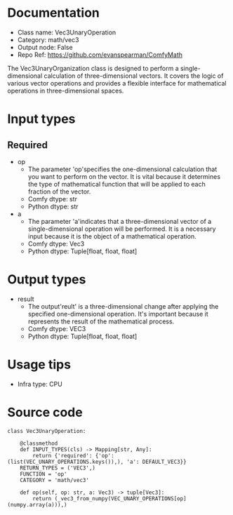 # Documentation
- Class name: Vec3UnaryOperation
- Category: math/vec3
- Output node: False
- Repo Ref: https://github.com/evanspearman/ComfyMath

The Vec3UnaryOrganization class is designed to perform a single-dimensional calculation of three-dimensional vectors. It covers the logic of various vector operations and provides a flexible interface for mathematical operations in three-dimensional spaces.

# Input types
## Required
- op
    - The parameter 'op'specifies the one-dimensional calculation that you want to perform on the vector. It is vital because it determines the type of mathematical function that will be applied to each fraction of the vector.
    - Comfy dtype: str
    - Python dtype: str
- a
    - The parameter 'a'indicates that a three-dimensional vector of a single-dimensional operation will be performed. It is a necessary input because it is the object of a mathematical operation.
    - Comfy dtype: Vec3
    - Python dtype: Tuple[float, float, float]

# Output types
- result
    - The output'reult' is a three-dimensional change after applying the specified one-dimensional operation. It's important because it represents the result of the mathematical process.
    - Comfy dtype: VEC3
    - Python dtype: Tuple[float, float, float]

# Usage tips
- Infra type: CPU

# Source code
```
class Vec3UnaryOperation:

    @classmethod
    def INPUT_TYPES(cls) -> Mapping[str, Any]:
        return {'required': {'op': (list(VEC_UNARY_OPERATIONS.keys()),), 'a': DEFAULT_VEC3}}
    RETURN_TYPES = ('VEC3',)
    FUNCTION = 'op'
    CATEGORY = 'math/vec3'

    def op(self, op: str, a: Vec3) -> tuple[Vec3]:
        return (_vec3_from_numpy(VEC_UNARY_OPERATIONS[op](numpy.array(a))),)
```